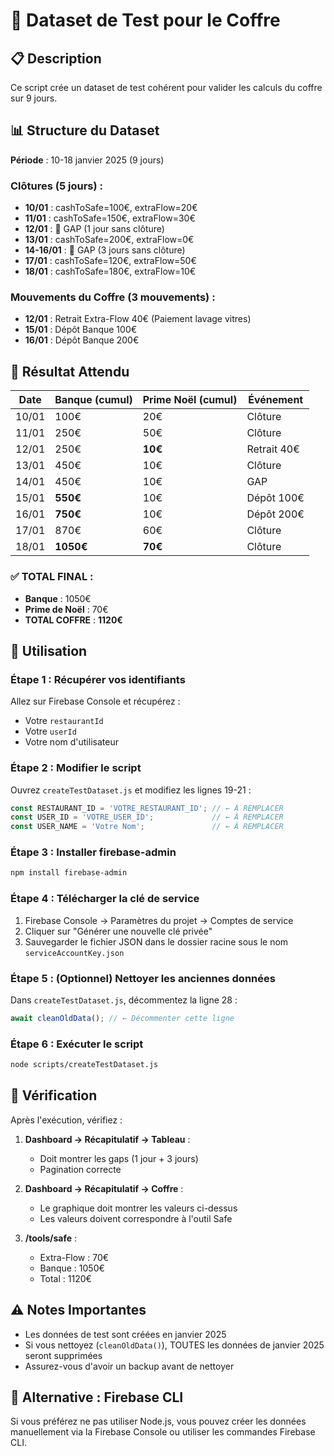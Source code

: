 # 🧪 Dataset de Test pour le Coffre

## 📋 Description

Ce script crée un dataset de test cohérent pour valider les calculs du coffre sur 9 jours.

## 📊 Structure du Dataset

**Période** : 10-18 janvier 2025 (9 jours)

### Clôtures (5 jours) :
- **10/01** : cashToSafe=100€, extraFlow=20€
- **11/01** : cashToSafe=150€, extraFlow=30€
- **12/01** : 🔴 GAP (1 jour sans clôture)
- **13/01** : cashToSafe=200€, extraFlow=0€
- **14-16/01** : 🔴 GAP (3 jours sans clôture)
- **17/01** : cashToSafe=120€, extraFlow=50€
- **18/01** : cashToSafe=180€, extraFlow=10€

### Mouvements du Coffre (3 mouvements) :
- **12/01** : Retrait Extra-Flow 40€ (Paiement lavage vitres)
- **15/01** : Dépôt Banque 100€
- **16/01** : Dépôt Banque 200€

## 🎯 Résultat Attendu

| Date | Banque (cumul) | Prime Noël (cumul) | Événement |
|------|----------------|-------------------|-----------|
| 10/01 | 100€ | 20€ | Clôture |
| 11/01 | 250€ | 50€ | Clôture |
| 12/01 | 250€ | **10€** | Retrait 40€ |
| 13/01 | 450€ | 10€ | Clôture |
| 14/01 | 450€ | 10€ | GAP |
| 15/01 | **550€** | 10€ | Dépôt 100€ |
| 16/01 | **750€** | 10€ | Dépôt 200€ |
| 17/01 | 870€ | 60€ | Clôture |
| 18/01 | **1050€** | **70€** | Clôture |

### ✅ TOTAL FINAL :
- **Banque** : 1050€
- **Prime de Noël** : 70€
- **TOTAL COFFRE** : **1120€**

## 🚀 Utilisation

### Étape 1 : Récupérer vos identifiants

Allez sur Firebase Console et récupérez :
- Votre `restaurantId`
- Votre `userId`
- Votre nom d'utilisateur

### Étape 2 : Modifier le script

Ouvrez `createTestDataset.js` et modifiez les lignes 19-21 :

```javascript
const RESTAURANT_ID = 'VOTRE_RESTAURANT_ID'; // ← À REMPLACER
const USER_ID = 'VOTRE_USER_ID';             // ← À REMPLACER
const USER_NAME = 'Votre Nom';               // ← À REMPLACER
```

### Étape 3 : Installer firebase-admin

```bash
npm install firebase-admin
```

### Étape 4 : Télécharger la clé de service

1. Firebase Console → Paramètres du projet → Comptes de service
2. Cliquer sur "Générer une nouvelle clé privée"
3. Sauvegarder le fichier JSON dans le dossier racine sous le nom `serviceAccountKey.json`

### Étape 5 : (Optionnel) Nettoyer les anciennes données

Dans `createTestDataset.js`, décommentez la ligne 28 :

```javascript
await cleanOldData(); // ← Décommenter cette ligne
```

### Étape 6 : Exécuter le script

```bash
node scripts/createTestDataset.js
```

## 🧪 Vérification

Après l'exécution, vérifiez :

1. **Dashboard → Récapitulatif → Tableau** :
   - Doit montrer les gaps (1 jour + 3 jours)
   - Pagination correcte

2. **Dashboard → Récapitulatif → Coffre** :
   - Le graphique doit montrer les valeurs ci-dessus
   - Les valeurs doivent correspondre à l'outil Safe

3. **/tools/safe** :
   - Extra-Flow : 70€
   - Banque : 1050€
   - Total : 1120€

## ⚠️ Notes Importantes

- Les données de test sont créées en janvier 2025
- Si vous nettoyez (`cleanOldData()`), TOUTES les données de janvier 2025 seront supprimées
- Assurez-vous d'avoir un backup avant de nettoyer

## 🔄 Alternative : Firebase CLI

Si vous préférez ne pas utiliser Node.js, vous pouvez créer les données manuellement via la Firebase Console ou utiliser les commandes Firebase CLI.
